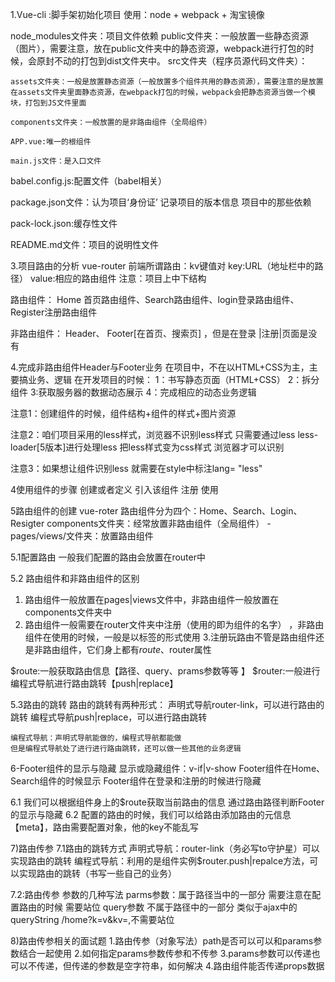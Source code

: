 1.Vue-cli :脚手架初始化项目
使用：node + webpack + 淘宝镜像


node_modules文件夹：项目文件依赖
public文件夹：一般放置一些静态资源（图片），需要注意，放在public文件夹中的静态资源，webpack进行打包的时候，会原封不动的打包到dist文件夹中。
src文件夹（程序员源代码文件夹）：

    assets文件夹：一般是放置静态资源（一般放置多个组件共用的静态资源），需要注意的是放置在assets文件夹里面静态资源，在webpack打包的时候，webpack会把静态资源当做一个模块，打包到JS文件里面

    components文件夹：一般放置的是非路由组件（全局组件）

    APP.vue:唯一的根组件

    main.js文件：是入口文件

babel.config.js:配置文件（babel相关）

package.json文件：认为项目‘身份证’ 记录项目的版本信息 项目中的那些依赖

pack-lock.json:缓存性文件

README.md文件：项目的说明性文件


3.项目路由的分析
vue-router
前端所谓路由：kv键值对
key:URL（地址栏中的路径）
value:相应的路由组件
注意：项目上中下结构

路由组件：
Home 首页路由组件、Search路由组件、login登录路由组件、Register注册路由组件

非路由组件：
Header、
Footer[在首页、搜索页] ，但是在登录
|注册|页面是没有

4.完成非路由组件Header与Footer业务
在项目中，不在以HTML+CSS为主，主要搞业务、逻辑
在开发项目的时候：
1：书写静态页面（HTML+CSS）
2：拆分组件
3:获取服务器的数据动态展示
4：完成相应的动态业务逻辑

注意1：创建组件的时候，组件结构+组件的样式+图片资源

注意2：咱们项目采用的less样式，浏览器不识别less样式 只需要通过less less-loader[5版本]进行处理less 把less样式变为css样式 浏览器才可以识别

注意3：如果想让组件识别less 就需要在style中标注lang= "less"

4使用组件的步骤
创建或者定义
引入该组件
注册
使用

5路由组件的创建
    vue-roter
    路由组件分为四个：Home、Search、Login、Resigter
    components文件夹：经常放置非路由组件（全局组件）
    -pages/views/文件夹：放置路由组件

5.1配置路由
    一般我们配置的路由会放置在router中

5.2 路由组件和非路由组件的区别
1. 路由组件一般放置在pages|views文件中，非路由组件一般放置在components文件夹中
2. 路由组件一般需要在router文件夹中注册（使用的即为组件的名字） ，非路由组件在使用的时候，一般是以标签的形式使用 
3.注册玩路由不管是路由组件还是非路由组件，它们身上都有$route、$router属性

$route:一般获取路由信息【路径、query、prams参数等等 】
$router:一般进行编程式导航进行路由跳转【push|replace】

5.3路由的跳转
路由的跳转有两种形式：
    声明式导航router-link，可以进行路由的跳转
    编程式导航push|replace，可以进行路由跳转

    编程式导航：声明式导航能做的，编程式导航都能做
    但是编程式导航处了进行进行路由跳转，还可以做一些其他的业务逻辑


6-Footer组件的显示与隐藏
显示或隐藏组件：v-if|v-show
Footer组件在Home、Search组件的时候显示
Footer组件在登录和注册的时候进行隐藏

6.1 我们可以根据组件身上的$route获取当前路由的信息 通过路由路径判断Footer的显示与隐藏
6.2 配置的路由的时候，我们可以给路由添加路由的元信息【meta】，路由需要配置对象，他的key不能乱写


7)路由传参
7.1路由的跳转方式 
声明式导航：router-link（务必写to守护星）可以实现路由的跳转
编程式导航：利用的是组件实例$router.push|repalce方法，可以实现路由的跳转（书写一些自己的业务）

7.2:路由传参 参数的几种写法
parms参数：属于路径当中的一部分 需要注意在配置路由的时候 需要站位
query参数 不属于路径中的一部分 类似于ajax中的queryString /home?k=v&kv=,不需要站位


8)路由传参相关的面试题
1.路由传参（对象写法）path是否可以可以和params参数结合一起使用
2.如何指定params参数传参和不传参
3.params参数可以传递也可以不传递，但传递的参数是空字符串，如何解决
4.路由组件能否传递props数据